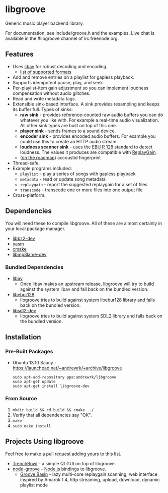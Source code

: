 # libgroove

Generic music player backend library.

For documentation, see include/groove.h and the examples. Live chat is
available in the #libgroove channel of irc.freenode.org.

## Features

 * Uses [libav](http://www.libav.org/) for robust decoding and encoding.
   - [list of supported formats](http://www.libav.org/general.html#Supported-File-Formats-and-Codecs)
 * Add and remove entries on a playlist for gapless playback.
 * Supports idempotent pause, play, and seek.
 * Per-playlist-item gain adjustment so you can implement loudness compensation
   without audio glitches.
 * Read and write metadata tags.
 * Extensible sink-based interface. A sink provides resampling
   and keeps its buffer full. Types of sinks:
   * **raw sink** - provides reference-counted raw audio buffers you can do
     whatever you like with. For example a real-time audio visualization.
     All other sink types are built on top of this one.
   * **player sink** - sends frames to a sound device.
   * **encoder sink** - provides encoded audio buffers. For example you could
     use this to create an HTTP audio stream.
   * **loudness scanner sink** - uses the [EBU R 128](http://tech.ebu.ch/loudness)
     standard to detect loudness. The values it produces are compatible with
     [ReplayGain](http://wiki.hydrogenaudio.org/index.php?title=ReplayGain_1.0_specification).
   * ([on the roadmap](https://github.com/superjoe30/libgroove/issues/19)) accoustid fingerprint
 * Thread-safe.
 * Example programs included:
   * `playlist` - play a series of songs with gapless playback
   * `metadata` - read or update song metadata
   * `replaygain` - report the suggested replaygain for a set of files
   * `transcode` - transcode one or more files into one output file
 * Cross-platform.

## Dependencies

You will need these to compile libgroove. All of these are almost certainly
in your local package manager.

 * [libbz2-dev](http://www.bzip.org/)
 * [yasm](http://yasm.tortall.net/)
 * [cmake](http://www.cmake.org/)
 * [libmp3lame-dev](http://lame.sourceforge.net/)

### Bundled Dependencies

 * [libav](http://libav.org)
   - Once libav makes an upstream release, libgroove will try to build against
     the system libav and fall back on the bundled version.
 * [libebur128](https://github.com/jiixyj/libebur128)
   - libgroove tries to build against system libebur128 library and falls back
     on the bundled version.
 * [libsdl2-dev](http://www.libsdl.org/)
   - libgroove tries to build against system SDL2 library and falls back on
     the bundled version.

## Installation

### Pre-Built Packages

 * Ubuntu 13.10 Saucy - https://launchpad.net/~andrewrk/+archive/libgroove
   ```
   sudo apt-add-repository ppa:andrewrk/libgroove
   sudo apt-get update
   sudo apt-get install libgroove-dev
   ```

### From Source

 1. `mkdir build && cd build && cmake ../`
 2. Verify that all dependencies say "OK".
 3. `make`
 4. `sudo make install`

## Projects Using libgroove

Feel free to make a pull request adding yours to this list.

 * [TrenchBowl](https://github.com/superjoe30/TrenchBowl) - a simple Qt GUI
   on top of libgroove.
 * [node-groove](https://github.com/superjoe30/node-groove) -
   [Node.js](http://nodejs.org/) bindings to libgroove.
   - [Groove Basin](https://github.com/superjoe30/groovebasin) - lazy
     multi-core replaygain scanning, web interface inspired by Amarok 1.4,
     http streaming, upload, download, dynamic playlist mode
